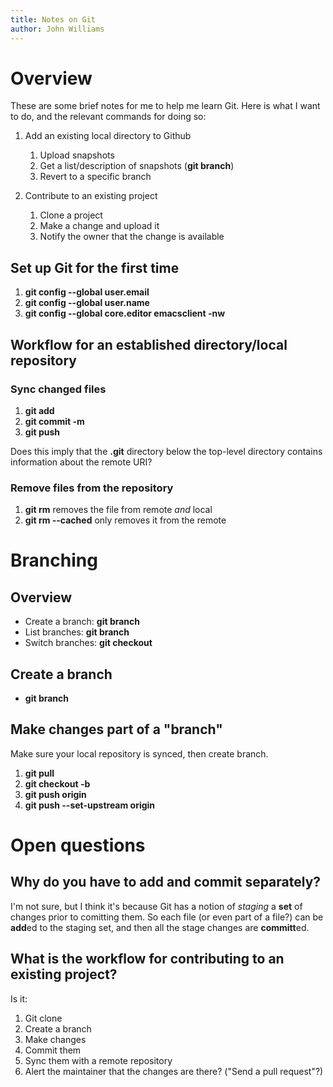 ```yaml
---
title: Notes on Git
author: John Williams
---
```


# Overview

These are some brief notes for me to help me learn Git.  Here is what
I want to do, and the relevant commands for doing so:

1. Add an existing local directory to Github
    1. Upload snapshots
    1. Get a list/description of snapshots (**git branch**)
    1. Revert to a specific branch

2. Contribute to an existing project
    1. Clone a project
	1. Make a change and upload it
	1. Notify the owner that the change is available

## Set up Git for the first time


1. **git config --global user.email** <email address>
1. **git config --global user.name** <name>
1. **git config --global core.editor emacsclient -nw** 

## Workflow for an established directory/local repository

### Sync changed files

1. **git add** <files>
1. **git commit -m** <message describing changes>
1. **git push**

Does this imply that the **.git** directory below the top-level directory
contains information about the remote URI?

### Remove files from the repository

1. **git rm** <file> removes the file from remote *and* local
1. **git rm --cached** <file> only removes it from the remote


# Branching

## Overview

- Create a branch: **git branch** <name>
- List branches:  **git branch**
- Switch branches: **git checkout**

## Create a branch
- **git branch** <branch name>

## Make changes part of a "branch"

Make sure your local repository is synced, then create branch.

1. **git pull**
1. **git checkout -b** <new branch name>
1. **git push origin** <new branch name>
1. **git push --set-upstream origin** <W2S-Panter>

# Open questions

## Why do you have to add and commit separately?
I'm not sure, but I think it's because Git has a notion of *staging* a
**set** of changes prior to comitting them. So each file (or even part
of a file?) can be **add**ed to the staging set, and then all the
stage changes are **committ**ed.

## What is the workflow for contributing to an existing project?

Is it: 

1. Git clone
1. Create a branch
1. Make changes
1. Commit them
1. Sync them with a remote repository
1. Alert the maintainer that the changes are there? ("Send a pull request"?)


